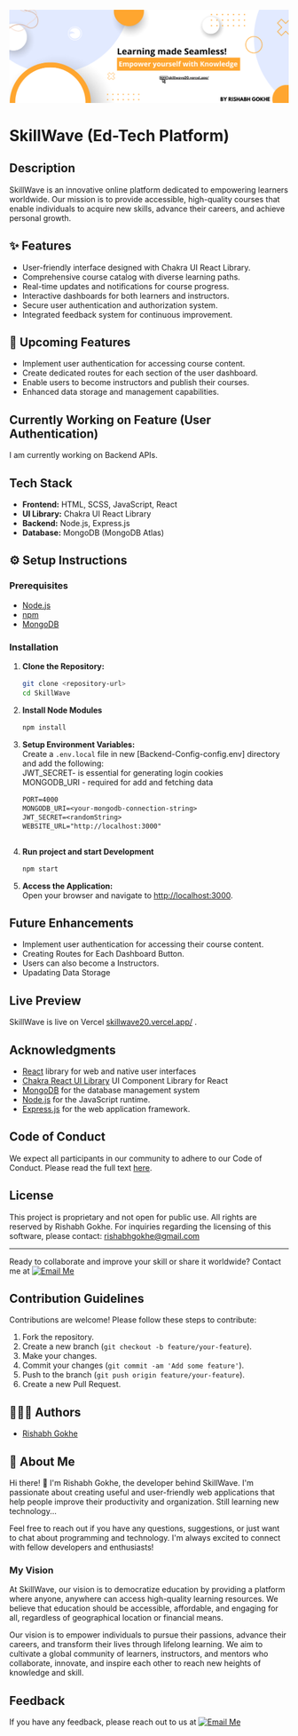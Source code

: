 ![SkillWave Banner](src/assets/images/SkillWave%20Banner.png)

# SkillWave (Ed-Tech Platform)

## Description

SkillWave is an innovative online platform dedicated to empowering learners worldwide. Our mission is to provide accessible, high-quality courses that enable individuals to acquire new skills, advance their careers, and achieve personal growth.

## ✨ Features

- User-friendly interface designed with Chakra UI React Library.
- Comprehensive course catalog with diverse learning paths.
- Real-time updates and notifications for course progress.
- Interactive dashboards for both learners and instructors.
- Secure user authentication and authorization system.
- Integrated feedback system for continuous improvement.

## 🚀 Upcoming Features

- Implement user authentication for accessing course content.
- Create dedicated routes for each section of the user dashboard.
- Enable users to become instructors and publish their courses.
- Enhanced data storage and management capabilities.

## Currently Working on Feature (User Authentication)
I am currently working on Backend APIs.

## Tech Stack
- **Frontend:** HTML, SCSS, JavaScript, React
- **UI Library:** Chakra UI React Library
- **Backend:** Node.js, Express.js
- **Database:** MongoDB (MongoDB Atlas)

## ⚙︎ Setup Instructions

### Prerequisites
- [Node.js](https://nodejs.org/)
- [npm](https://www.npmjs.com/)
- [MongoDB](https://www.mongodb.com/)

### Installation
1. **Clone the Repository:**
   ```bash
   git clone <repository-url>
   cd SkillWave

2. **Install Node Modules**
    ```bash
    npm install

3. **Setup Environment Variables:**  
   Create a `.env.local` file in new [Backend-Config-config.env] directory and add the following:  
       JWT_SECRET- is essential for generating login cookies
       <br/>
       MONGODB_URI - required for add and fetching data
       <br/>
   ```plaintext
   PORT=4000
   MONGODB_URI=<your-mongodb-connection-string>
   JWT_SECRET=<randomString>
   WEBSITE_URL="http://localhost:3000"


4. **Run project and start Development**
    ```bash
    npm start

5. **Access the Application:**  
   Open your browser and navigate to [http://localhost:3000](http://localhost:3000).

## Future Enhancements
- Implement user authentication for accessing their course content.
- Creating Routes for Each Dashboard Button.
- Users can also become a Instructors.
- Upadating Data Storage

## Live Preview

SkillWave is live on Vercel [skillwave20.vercel.app/](https://skillwave20.vercel.app/) .

## Acknowledgments
- [React](https://react.dev/) library for web and native user interfaces
- [Chakra React UI Library](https://v2.chakra-ui.com/) UI Component Library for React
- [MongoDB](https://www.mongodb.com/) for the database management system
- [Node.js](https://nodejs.org/) for the JavaScript runtime.
- [Express.js](https://expressjs.com/) for the web application framework.

## Code of Conduct

We expect all participants in our community to adhere to our Code of Conduct. Please read the full text [here](CODE_OF_CONDUCT.md).

## License

This project is proprietary and not open for public use. All rights are reserved by Rishabh Gokhe.
For inquiries regarding the licensing of this software, please contact: rishabhgokhe@gmail.com

---

Ready to collaborate and improve your skill or share it worldwide? Contact me at [![Email Me](https://img.shields.io/badge/Email-Me-black?style=flat&logo=[YOUR_ICON_URL]&logoColor=white)](mailto:rishabhgokhe2004@gmail.com)

## Contribution Guidelines
Contributions are welcome! Please follow these steps to contribute:
1. Fork the repository.
2. Create a new branch (`git checkout -b feature/your-feature`).
3. Make your changes.
4. Commit your changes (`git commit -am 'Add some feature'`).
5. Push to the branch (`git push origin feature/your-feature`).
6. Create a new Pull Request.

## 👨🏻‍💻 Authors

- [Rishabh Gokhe](https://www.github.com/rishabhgokhe)

## 🚀 About Me

Hi there! 👋 I'm Rishabh Gokhe, the developer behind SkillWave. I'm passionate about creating useful and user-friendly web applications that help people improve their productivity and organization. Still learning new technology...

Feel free to reach out if you have any questions, suggestions, or just want to chat about programming and technology. I'm always excited to connect with fellow developers and enthusiasts!

### My Vision

At SkillWave, our vision is to democratize education by providing a platform where anyone, anywhere can access high-quality learning resources. We believe that education should be accessible, affordable, and engaging for all, regardless of geographical location or financial means.

Our vision is to empower individuals to pursue their passions, advance their careers, and transform their lives through lifelong learning. We aim to cultivate a global community of learners, instructors, and mentors who collaborate, innovate, and inspire each other to reach new heights of knowledge and skill.

## Feedback

If you have any feedback, please reach out to us at 
[![Email Me](https://img.shields.io/badge/Email-Me-black?style=flat&logo=[YOUR_ICON_URL]&logoColor=white)](mailto:rishabhgokhe2004@gmail.com)